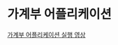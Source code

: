 # 가계부 어플리케이션


[가계부 어플리케이션 실행 영상](https://drive.google.com/file/d/1SGawJb056AnLEn3jcwWeWYvg66ku28xy/view?usp=drive_link)
